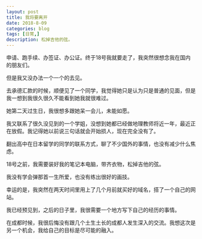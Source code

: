 ```yaml
---
layout: post
title: 我将要离开
date: 2018-8-09
categories: blog
tags: [日常,]
description: 松掉吉他的弦。
---
```


申请、跑手续、办签证、办公证。终于18号我就要走了，我突然很想念我在国内的朋友们。

但是我又没办法一个一个的去见。

去承德汇款的时候，顺便见了一个同学，我觉得她只是认为只是普通的见面，但是我一想到我很久很久不能看到她我就很难过。

她第二天过生日，我很想多跟她呆一会儿，未能如愿。

我又联系了很久没见到的一个学姐，没想到她都已经做地理教师将近一年，最近正在放假。我记得她以前说三句话就会开始损人，现在完全没有了。

翻出高中在日本留学的同学的联系方式，聊了不少国外的事情，也没有减少什么焦虑。

18号之前，我需要装好我的笔记本电脑，带齐衣物，松掉吉他的弦。

我没有学会弹那首一生所爱，也没有练出很好的画技。

幸运的是，我突然在两天时间里用上了几个月前就买好的域名，搭了一个自己的网站。

我已经预见到，之后的日子里，我很需要一个地方写下自己的经历的事情。

在成都时候，我很后悔没有跟几个土生土长的成都人发生深入的交流。我想这次是另一个机会，我给自己的目标是尽可能的融入。














